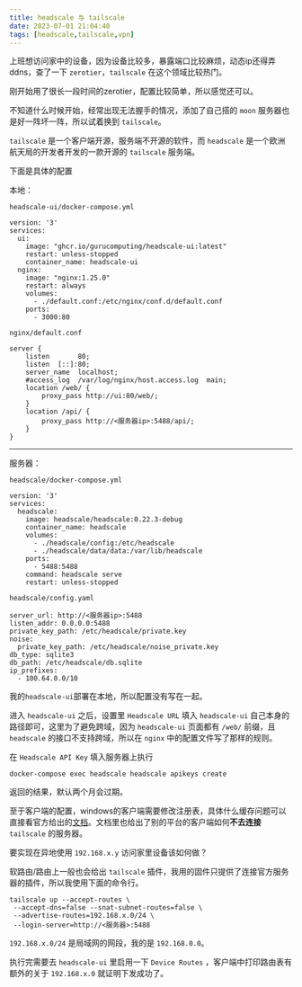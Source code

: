 ```yaml
---
title: headscale 与 tailscale 
date: 2023-07-01 21:04:40
tags: [headscale,tailscale,vpn]
---
```


上班想访问家中的设备，因为设备比较多，暴露端口比较麻烦，动态ip还得弄ddns，查了一下 `zerotier`，`tailscale` 在这个领域比较热门。

刚开始用了很长一段时间的zerotier，配置比较简单，所以感觉还可以。

不知道什么时候开始，经常出现无法握手的情况，添加了自己搭的 `moon` 服务器也是好一阵坏一阵，所以试着换到 `tailscale`。

`tailscale` 是一个客户端开源，服务端不开源的软件，而 `headscale` 是一个欧洲航天局的开发者开发的一款开源的 `tailscale` 服务端。

下面是具体的配置

本地：

`headscale-ui/docker-compose.yml`
```
version: '3'
services:
  ui:
    image: "ghcr.io/gurucomputing/headscale-ui:latest"
    restart: unless-stopped
    container_name: headscale-ui
  nginx:
    image: "nginx:1.25.0"
    restart: always
    volumes:
      - ./default.conf:/etc/nginx/conf.d/default.conf
    ports:
      - 3000:80
```     
`nginx/default.conf` 

```
server {
    listen       80;
    listen  [::]:80;
    server_name  localhost;
    #access_log  /var/log/nginx/host.access.log  main;
    location /web/ {
        proxy_pass http://ui:80/web/;
    }
    location /api/ {
        proxy_pass http://<服务器ip>:5488/api/;
    }
}
```

---
服务器：

`headscale/docker-compose.yml`
```
version: '3'
services:
  headscale:
    image: headscale/headscale:0.22.3-debug
    container_name: headscale
    volumes:
      - ./headscale/config:/etc/headscale
      - ./headscale/data/data:/var/lib/headscale
    ports:
      - 5488:5488
    command: headscale serve
    restart: unless-stopped
```
`headscale/config.yaml`

```
server_url: http://<服务器ip>:5488
listen_addr: 0.0.0.0:5488
private_key_path: /etc/headscale/private.key
noise:
  private_key_path: /etc/headscale/noise_private.key
db_type: sqlite3
db_path: /etc/headscale/db.sqlite
ip_prefixes:
  - 100.64.0.0/10
```

我的`headscale-ui`部署在本地，所以配置没有写在一起。

进入 `headscale-ui` 之后，设置里 `Headscale URL` 填入 `headscale-ui` 自己本身的路径即可，这里为了避免跨域，因为 `headscale-ui` 页面都有 `/web/` 前缀，且 `headscale` 的接口不支持跨域，所以在 `nginx` 中的配置文件写了那样的规则。

在 `Headscale API Key` 填入服务器上执行 

```
docker-compose exec headscale headscale apikeys create
```
返回的结果，默认两个月会过期。

至于客户端的配置，windows的客户端需要修改注册表，具体什么缓存问题可以直接看官方给出的[文档](https://github.com/juanfont/headscale/blob/main/docs/windows-client.md)。文档里也给出了别的平台的客户端如何**不去连接** `tailscale` 的服务器。

要实现在异地使用 `192.168.x.y` 访问家里设备该如何做？

软路由/路由上一般也会给出 `tailscale` 插件，我用的固件只提供了连接官方服务器的插件，所以我使用下面的命令行。

```
tailscale up --accept-routes \
 --accept-dns=false --snat-subnet-routes=false \
 --advertise-routes=192.168.x.0/24 \
 --login-server=http://<服务器>:5488
```

`192.168.x.0/24` 是局域网的网段，我的是 `192.168.0.0`。

执行完需要去 `headscale-ui` 里启用一下 `Device Routes` ，客户端中打印路由表有额外的关于 `192.168.x.0` 就证明下发成功了。